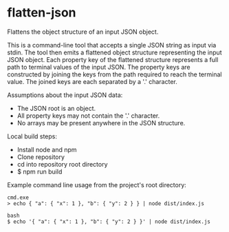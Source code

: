 # flatten-json
Flattens the object structure of an input JSON object.

This is a command-line tool that accepts a single JSON string as input via stdin. The tool then emits a flattened object structure representing the input JSON object. Each property key of the flattened structure represents a full path to terminal values of the input JSON. The property keys are constructed by joining the keys from the path required to reach the terminal value. The joined keys are each separated by a '.' character.

Assumptions about the input JSON data:
* The JSON root is an object.
* All property keys may not contain the '.' character.
* No arrays may be present anywhere in the JSON structure.

Local build steps:
* Install node and npm
* Clone repository
* cd into repository root directory
* $ npm run build

Example command line usage from the project's root directory:
```
cmd.exe
> echo { "a": { "x": 1 }, "b": { "y": 2 } } | node dist/index.js

bash
$ echo '{ "a": { "x": 1 }, "b": { "y": 2 } }' | node dist/index.js
```

